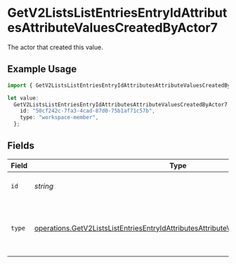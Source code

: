 # GetV2ListsListEntriesEntryIdAttributesAttributeValuesCreatedByActor7

The actor that created this value.

## Example Usage

```typescript
import { GetV2ListsListEntriesEntryIdAttributesAttributeValuesCreatedByActor7 } from "attio-js/models/operations/getv2listslistentriesentryidattributesattributevalues.js";

let value:
  GetV2ListsListEntriesEntryIdAttributesAttributeValuesCreatedByActor7 = {
    id: "50cf242c-7fa3-4cad-87d0-75b1af71c57b",
    type: "workspace-member",
  };
```

## Fields

| Field                                                                                                                                                                                      | Type                                                                                                                                                                                       | Required                                                                                                                                                                                   | Description                                                                                                                                                                                |
| ------------------------------------------------------------------------------------------------------------------------------------------------------------------------------------------ | ------------------------------------------------------------------------------------------------------------------------------------------------------------------------------------------ | ------------------------------------------------------------------------------------------------------------------------------------------------------------------------------------------ | ------------------------------------------------------------------------------------------------------------------------------------------------------------------------------------------ |
| `id`                                                                                                                                                                                       | *string*                                                                                                                                                                                   | :heavy_minus_sign:                                                                                                                                                                         | An ID to identify the actor.                                                                                                                                                               |
| `type`                                                                                                                                                                                     | [operations.GetV2ListsListEntriesEntryIdAttributesAttributeValuesCreatedByActorType7](../../models/operations/getv2listslistentriesentryidattributesattributevaluescreatedbyactortype7.md) | :heavy_minus_sign:                                                                                                                                                                         | The type of actor. [Read more information on actor types here](/docs/actors).                                                                                                              |
